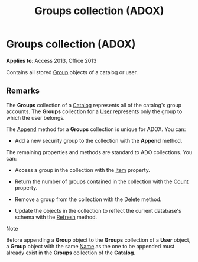 ﻿---
title: Groups collection (ADOX)
TOCTitle: Groups collection (ADOX)
ms:assetid: 9aec57df-bc5c-f9b3-5aec-e7e7efa47ba8
ms:mtpsurl: https://msdn.microsoft.com/library/JJ249702(v=office.15)
ms:contentKeyID: 48546553
ms.date: 09/18/2015
mtps_version: v=office.15
---

# Groups collection (ADOX)

**Applies to**: Access 2013, Office 2013

Contains all stored [Group](group-object-adox.md) objects of a catalog or user.

## Remarks

The **Groups** collection of a [Catalog](catalog-object-adox.md) represents all of the catalog's group accounts. The **Groups** collection for a [User](user-object-adox.md) represents only the group to which the user belongs.

The [Append](append-method-adox-groups.md) method for a **Groups** collection is unique for ADOX. You can:

- Add a new security group to the collection with the **Append** method.

The remaining properties and methods are standard to ADO collections. You can:

- Access a group in the collection with the [Item](item-property-ado.md) property.

- Return the number of groups contained in the collection with the [Count](count-property-ado.md) property.

- Remove a group from the collection with the [Delete](delete-method-adox-collections.md) method.

- Update the objects in the collection to reflect the current database's schema with the [Refresh](refresh-method-ado.md) method.

> [!NOTE]
> Before appending a **Group** object to the **Groups** collection of a **User** object, a **Group** object with the same [Name](name-property-adox.md) as the one to be appended must already exist in the **Groups** collection of the **Catalog**.


